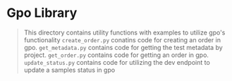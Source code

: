 # Gpo Library

> This directory contains utility functions with examples to utilize gpo's functionality
> `create_order.py` conatins code for creating an order in gpo.
> `get_metadata.py` contains code for getting the test metadata by project.
> `get_order.py` contains code for getting an order in gpo.
> `update_status.py` contains code for utilizing the dev endpoint to update a samples status in gpo
